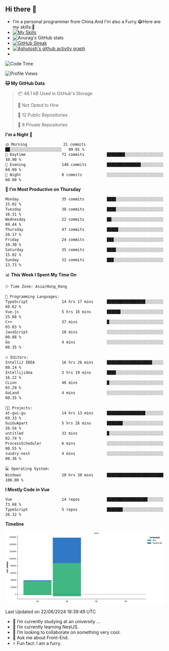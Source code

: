 ## Hi there 👋
- I'm a personal programmer from China.And I'm also a Furry.😂Here are my skills:🤔
- [![My Skills](https://skillicons.dev/icons?i=js,html,css,vue,typescript,java,golang)](https://skillicons.dev)
- ![Anurag's GitHub stats](https://github-readme-stats.vercel.app/api?username=FluffyChi-Xing&count_private=true&show_icons=true&theme=radical)
- [![GitHub Streak](https://streak-stats.demolab.com/?user=FluffyChi-Xing)](https://git.io/streak-stats)
- [![Ashutosh's github activity graph](https://github-readme-activity-graph.vercel.app/graph?username=FluffyChi-Xing&theme=github-compact)](https://github.com/ashutosh00710/github-readme-activity-graph)
- <!--START_SECTION:waka-->
![Code Time](http://img.shields.io/badge/Code%20Time-20%20hrs%2031%20mins-blue)

![Profile Views](http://img.shields.io/badge/Profile%20Views-46-blue)

**🐱 My GitHub Data** 

> 📦 46.1 kB Used in GitHub's Storage 
 > 
> 🚫 Not Opted to Hire
 > 
> 📜 12 Public Repositories 
 > 
> 🔑 8 Private Repositories 
 > 
**I'm a Night 🦉** 

```text
🌞 Morning                21 commits          ██░░░░░░░░░░░░░░░░░░░░░░░   09.01 % 
🌆 Daytime                72 commits          ████████░░░░░░░░░░░░░░░░░   30.90 % 
🌃 Evening                140 commits         ███████████████░░░░░░░░░░   60.09 % 
🌙 Night                  0 commits           ░░░░░░░░░░░░░░░░░░░░░░░░░   00.00 % 
```
📅 **I'm Most Productive on Thursday** 

```text
Monday                   35 commits          ████░░░░░░░░░░░░░░░░░░░░░   15.02 % 
Tuesday                  38 commits          ████░░░░░░░░░░░░░░░░░░░░░   16.31 % 
Wednesday                22 commits          ██░░░░░░░░░░░░░░░░░░░░░░░   09.44 % 
Thursday                 47 commits          █████░░░░░░░░░░░░░░░░░░░░   20.17 % 
Friday                   24 commits          ███░░░░░░░░░░░░░░░░░░░░░░   10.30 % 
Saturday                 35 commits          ████░░░░░░░░░░░░░░░░░░░░░   15.02 % 
Sunday                   32 commits          ███░░░░░░░░░░░░░░░░░░░░░░   13.73 % 
```


📊 **This Week I Spent My Time On** 

```text
🕑︎ Time Zone: Asia/Hong_Kong

💬 Programming Languages: 
TypeScript               14 hrs 17 mins      █████████████████░░░░░░░░   69.62 % 
Vue.js                   5 hrs 16 mins       ██████░░░░░░░░░░░░░░░░░░░   25.68 % 
C++                      37 mins             █░░░░░░░░░░░░░░░░░░░░░░░░   03.03 % 
JavaScript               10 mins             ░░░░░░░░░░░░░░░░░░░░░░░░░   00.88 % 
Go                       4 mins              ░░░░░░░░░░░░░░░░░░░░░░░░░   00.35 % 

🔥 Editors: 
IntelliJ IDEA            16 hrs 26 mins      ████████████████████░░░░░   80.14 % 
Intellijidea             3 hrs 19 mins       ████░░░░░░░░░░░░░░░░░░░░░   16.22 % 
CLion                    40 mins             █░░░░░░░░░░░░░░░░░░░░░░░░   03.29 % 
GoLand                   4 mins              ░░░░░░░░░░░░░░░░░░░░░░░░░   00.35 % 

🐱‍💻 Projects: 
at-gui-gu                14 hrs 13 mins      █████████████████░░░░░░░░   69.33 % 
GuiGuApart               5 hrs 26 mins       ███████░░░░░░░░░░░░░░░░░░   26.54 % 
untitled                 33 mins             █░░░░░░░░░░░░░░░░░░░░░░░░   02.74 % 
ProcessScheduler         6 mins              ░░░░░░░░░░░░░░░░░░░░░░░░░   00.55 % 
sundry-nest              4 mins              ░░░░░░░░░░░░░░░░░░░░░░░░░   00.36 % 

💻 Operating System: 
Windows                  20 hrs 30 mins      █████████████████████████   100.00 % 
```

**I Mostly Code in Vue** 

```text
Vue                      14 repos            ██████████████████░░░░░░░   73.68 % 
TypeScript               5 repos             ███████░░░░░░░░░░░░░░░░░░   26.32 % 
```



**Timeline**

![Lines of Code chart](https://raw.githubusercontent.com/FluffyChi-Xing/FluffyChi-Xing/main/assets/bar_graph.png)


 Last Updated on 22/06/2024 18:39:49 UTC
<!--END_SECTION:waka-->
- 🔭 I’m currently studying at an university ...
- 🌱 I’m currently learning NestJS.
- 👯 I’m looking to collaborate on something very cool.
- 💬 Ask me about Front-End.
- ⚡ Fun fact: I am a furry.
